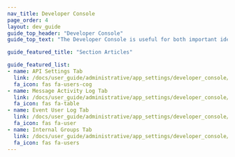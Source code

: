 ```yaml
---
nav_title: Developer Console
page_order: 4
layout: dev_guide
guide_top_header: "Developer Console"
guide_top_text: "The Developer Console is useful for both important identification information for your app group and for troubleshooting. There are typically four tabs in this section, which might show subject to your access or permissions level: API Settings, Message Activity Log, Event User Log, and Internal Groups."

guide_featured_title: "Section Articles"

guide_featured_list:
- name: API Settings Tab
  link: /docs/user_guide/administrative/app_settings/developer_console/api_settings_tab/
  fa_icon: fas fa-users-cog
- name: Message Activity Log Tab
  link: /docs/user_guide/administrative/app_settings/developer_console/message_activity_log_tab/
  fa_icon: fas fa-table
- name: Event User Log Tab
  link: /docs/user_guide/administrative/app_settings/developer_console/event_user_log_tab/
  fa_icon: fas fa-user
- name: Internal Groups Tab
  link: /docs/user_guide/administrative/app_settings/developer_console/internal_groups_tab/
  fa_icon: fas fa-users
---
```

